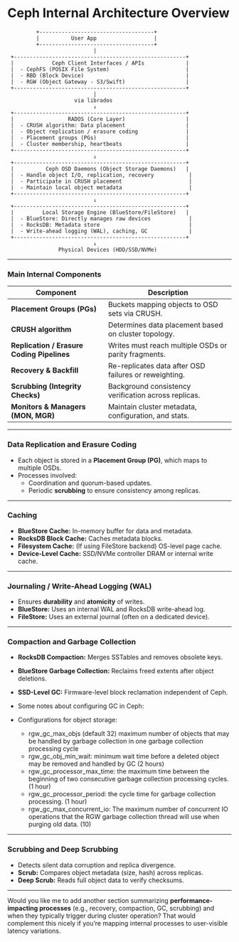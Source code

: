 # Ceph Internal Architecture Overview

             +------------------------------------+
             |          User App                  |
             +------------------------------------+
                               |
     +------------------------------------------------------+
     |            Ceph Client Interfaces / APIs             |
     |  - CephFS (POSIX File System)                        |
     |  - RBD (Block Device)                                |
     |  - RGW (Object Gateway - S3/Swift)                   |
     +------------------------------------------------------+
                               |
                         via librados
                               ↓
     +------------------------------------------------------+
     |                 RADOS (Core Layer)                   |
     |  - CRUSH algorithm: Data placement                   |
     |  - Object replication / erasure coding               |
     |  - Placement groups (PGs)                            |
     |  - Cluster membership, heartbeats                    |
     +------------------------------------------------------+
                               ↓
     +------------------------------------------------------+
     |          Ceph OSD Daemons (Object Storage Daemons)   |
     |  - Handle object I/O, replication, recovery           |
     |  - Participate in CRUSH placement                     |
     |  - Maintain local object metadata                     |
     +------------------------------------------------------+
                               ↓
     +------------------------------------------------------+
     |         Local Storage Engine (BlueStore/FileStore)   |
     |  - BlueStore: Directly manages raw devices            |
     |  - RocksDB: Metadata store                            |
     |  - Write-ahead logging (WAL), caching, GC             |
     +------------------------------------------------------+
                               ↓
                    Physical Devices (HDD/SSD/NVMe)


---

### Main Internal Components

| **Component**                              | **Description**                                           |
| ------------------------------------------ | --------------------------------------------------------- |
| **Placement Groups (PGs)**                 | Buckets mapping objects to OSD sets via CRUSH.            |
| **CRUSH algorithm**                        | Determines data placement based on cluster topology.      |
| **Replication / Erasure Coding Pipelines** | Writes must reach multiple OSDs or parity fragments.      |
| **Recovery & Backfill**                    | Re-replicates data after OSD failures or reweighting.     |
| **Scrubbing (Integrity Checks)**           | Background consistency verification across replicas.      |
| **Monitors & Managers (MON, MGR)**         | Maintain cluster metadata, configuration, and stats.      |

---

### Data Replication and Erasure Coding

- Each object is stored in a **Placement Group (PG)**, which maps to multiple OSDs.  
- Processes involved:
  - Coordination and quorum-based updates.
  - Periodic **scrubbing** to ensure consistency among replicas.

---

### Caching

- **BlueStore Cache:** In-memory buffer for data and metadata.  
- **RocksDB Block Cache:** Caches metadata blocks.  
- **Filesystem Cache:** (If using FileStore backend) OS-level page cache.  
- **Device-Level Cache:** SSD/NVMe controller DRAM or internal write cache.  

---

### Journaling / Write-Ahead Logging (WAL)

- Ensures **durability** and **atomicity** of writes.  
- **BlueStore:** Uses an internal WAL and RocksDB write-ahead log.  
- **FileStore:** Uses an external journal (often on a dedicated device).  

---

### Compaction and Garbage Collection

- **RocksDB Compaction:** Merges SSTables and removes obsolete keys.  
- **BlueStore Garbage Collection:** Reclaims freed extents after object deletions.  
- **SSD-Level GC:** Firmware-level block reclamation independent of Ceph.  

- Some notes about configuring GC in Ceph:  
- Configurations for object storage:
    - rgw_gc_max_objs (default 32) maximum number of objects that may be handled by garbage collection in one garbage collection processing cycle 
    - rgw_gc_obj_min_wait: minimum wait time before a deleted object may be removed and handled by GC (2 hours)
    - rgw_gc_processor_max_time: the maximum time between the beginning of two consecutive garbage collection processing cycles. (1 hour)
    - rgw_gc_processor_period: the cycle time for garbage collection processing. (1 hour)
    - rgw_gc_max_concurrent_io: The maximum number of concurrent IO operations that the RGW garbage collection thread will use when purging old data. (10)

---

### Scrubbing and Deep Scrubbing

- Detects silent data corruption and replica divergence.  
- **Scrub:** Compares object metadata (size, hash) across replicas.  
- **Deep Scrub:** Reads full object data to verify checksums.  

---

Would you like me to add another section summarizing **performance-impacting processes** (e.g., recovery, compaction, GC, scrubbing) and when they typically trigger during cluster operation? That would complement this nicely if you’re mapping internal processes to user-visible latency variations.
